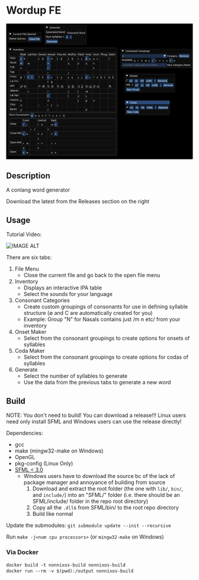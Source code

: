 # Wordup FE

![screenshot](./screenshot.png)

## Description

A conlang word generator

Download the latest from the Releases section on the right

## Usage

Tutorial Video:

![IMAGE ALT](https://img.youtube.com/vi/G9zUSiJPcnM/0.jpg)

There are six tabs:

1. File Menu
   - Close the current file and go back to the open file menu
2. Inventory
   - Displays an interactive IPA table
   - Select the sounds for your language
3. Consonant Categories
   - Create custom groupings of consonants for use in defining syllable structure (∅ and C are automatically created for you)
   - Example: Group "N" for Nasals contains just /m n etc/ from your inventory
4. Onset Maker
   - Select from the consonant groupings to create options for onsets of syllables
5. Coda Maker
   - Select from the consonant groupings to create options for codas of syllables
6. Generate
   - Select the number of syllables to generate
   - Use the data from the previous tabs to generate a new word

## Build

NOTE: You don't need to build! You can download a release!!! Linux users need only install SFML and Windows users can use the release directly!

Dependencies:

- gcc
- make (mingw32-make on Windows)
- OpenGL
- pkg-config (Linux Only)
- [SFML < 3.0](https://www.sfml-dev.org/download/sfml/2.6.1/)
  + Windows users have to download the source bc of the lack of package manager and annoyance of building from source 
    1. Download and extract the root folder (the one with `lib/`, `bin/`, and `include/`) into an "SFML/" folder (i.e. there should be an SFML/include/ folder in the repo root directory)
    2. Copy all the `.dll`s from SFML/bin/ to the root repo directory
    3. Build like normal

Update the submodules: `git submodule update --init --recursive`

Run `make -j<num cpu processors>` (or `mingw32-make` on Windows)

### Via Docker

```
docker build -t nonnixos-build nonnixos-build
docker run --rm -v $(pwd):/output nonnixos-build
```